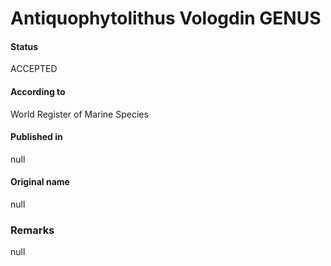 Antiquophytolithus Vologdin GENUS
=======

#### Status
ACCEPTED

#### According to
World Register of Marine Species

#### Published in
null

#### Original name
null

### Remarks
null